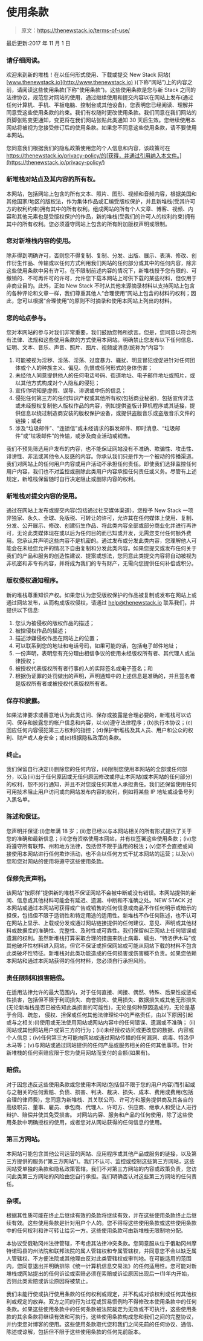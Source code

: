 # 使用条款

> 原文：<https://thenewstack.io/terms-of-use/>

最后更新:2017 年 11 月 1 日

### 请仔细阅读。

欢迎来到新的堆栈！在以任何形式使用、下载或提交 New Stack 网站( [www.thenewstack.io](http://www.thenewstack.io) )(下称“网站”)上的内容之前，请阅读这些使用条款(下称“使用条款”)。这些使用条款是您与新 Stack 之间的法律协议，规范您对网站的使用，通过继续使用和提交内容以在网站上发布(通过任何计算机、手机、平板电脑、控制台或其他设备)，您表明您已经阅读、理解并同意受这些使用条款的约束。我们有权随时更改使用条款。我们同意在我们网站的页脚张贴变更通知，变更将在我们网站张贴此类通知 30 天后生效。您继续使用本网站将被视为您接受修订后的使用条款。如果您不同意这些使用条款，请不要使用本网站。

您同意我们根据我们的隐私政策使用您的个人信息和内容，该政策可在 https://thenewstack.io/privacy-policy/的[获得，并通过引用纳入本文件。](https://thenewstack.io/privacy-policy/)

### 新堆栈对站点及其内容的所有权。

本网站，包括网站上包含的所有文本、照片、图形、视频和音频内容，根据美国和其他国家/地区的版权法，作为集体作品或汇编受版权保护，并且新堆栈(受其许可方的权利约束)拥有其中的所有权利。组成网站的所有个人文章、博客、视频、内容和其他元素也是受版权保护的作品，新的堆栈(受我们的许可人的权利约束)拥有其中的所有权利。您必须遵守网站上包含的所有附加版权声明或限制。

### 您对新堆栈内容的使用。

除非得到明确许可，否则您不得复制、复制、分发、出版、展示、表演、修改、创作衍生作品、传输或以任何方式利用我们网站的任何部分或其中的任何内容，除非这些使用条款中另有许可。在不限制前述内容的情况下，新堆栈授予您有限的、可撤销的、不可再许可的许可，允许您下载本网站上可供下载的某些材料，但仅用于非商业目的。此外，正如 New Stack 不时从其他来源摘录材料以支持网站上包含的各种评论和文章一样，我们尊重其他人“合理使用”网站上包含的材料的权利；因此，您可以根据“合理使用”的原则不时摘录和使用本网站上列出的材料。

### 您的站点参与。

您对本网站的参与对我们非常重要，我们鼓励您畅所欲言。但是，您同意以符合所有法律、法规和这些使用条款的方式使用本网站。明确禁止您发布以下任何信息、证明、文本、音乐、声音、照片、图片、视频或消息(统称为“内容”):

1.  可能被视为淫秽、淫荡、淫荡、过度暴力、骚扰、明显冒犯或促进针对任何团体或个人的种族主义、偏见、仇恨或任何形式的身体伤害；
2.  未经他人同意提供他人的任何电话号码、街道地址、电子邮件地址或照片，或以其他方式构成对个人隐私的侵犯；
3.  宣传你明知是虚假、误导、诽谤或中伤的信息；
4.  侵犯任何第三方的任何知识产权或其他所有权(包括商业秘密)，包括宣传非法或未经授权复制他人版权作品的内容，例如提供盗版计算机程序或其链接，提供信息以绕过制造商安装的版权保护设备，或提供盗版音乐或盗版音乐文件的链接；或者
5.  涉及“垃圾邮件”、“连锁信”或未经请求的群发邮件、即时消息、“垃圾邮件”或“垃圾邮件”的传输，或涉及商业活动或销售。

我们不预先筛选用户发布的内容，也不能保证网站没有不准确、欺骗性、攻击性、诽谤性、非法或其他令人反感的内容。你承认我们只是作为一个被动的传播渠道。我们对网站上的任何用户内容或用户活动不承担任何责任。即使我们选择监控任何用户内容，我们也不对监控或删除此类用户内容承担任何责任或义务。尽管有上述规定，新堆栈保留随时自行决定阻止或删除内容的权利。

### 新堆栈对提交内容的使用。

通过在网站上发布或提交内容(包括通过社交媒体渠道)，您授予 New Stack 一项非独家、永久、全球、免版税、可转让的许可，允许其在任何媒体上使用、复制、分发、公开展示、修改、创建衍生作品、将此类内容全部或部分商业化并进行再许可，无论此类媒体现在或以后为任何目的而已知或开发，无需您支付任何额外费用。您承认并声明这些内容不是机密的。通过发布或分发此类内容，您理解他人可能会在未经您允许的情况下自由复制和分发此类内容。如果您提交或发布任何关于我们的产品和服务的创造性建议、提案或想法，您同意此类提交内容将自动被视为非机密和非专有内容，并将成为我们的专有财产，无需向您提供任何补偿或积分。

### 版权侵权通知程序。

新的堆栈尊重知识产权。如果您认为您受版权保护的作品被复制或发布在网站上或通过网站发布，从而构成版权侵权，请通过 [help@thenewstack.io](mailto:help@thenewstack.io) 联系我们，并提供以下信息:

1.  您认为被侵权的版权作品的描述；
2.  被控侵权作品的描述；
3.  描述涉嫌侵权作品在网站上的位置；
4.  可以联系到您的地址和电话号码，如果可能的话，包括电子邮件地址；
5.  一份声明，表明您有充分理由相信争议的使用未经版权所有者、其代理人或法律授权；
6.  被授权代表版权所有者行事的人的实际签名或电子签名；和
7.  根据伪证罪的处罚做出的声明，声明通知中的上述信息是准确的，并且签名者是版权所有者或被授权代表版权所有者。

### 保存和披露。

如果法律要求或善意地认为此类访问、保存或披露是合理必要的，新堆栈可以访问、保存和披露您的帐户信息和内容，以:(a)遵守法律程序；(b)执行本协议；(c)回应任何内容侵犯第三方权利的指控；(d)保护新堆栈及其人员、用户和公众的权利、财产或人身安全；或(e)根据隐私政策的条款。

### 终止。

我们保留自行决定(I)删除您的任何内容，(ii)限制您使用本网站的全部或任何部分，以及(iii)出于任何原因或无任何原因修改或停止本网站(或本网站的任何部分)的权利，恕不另行通知，并且不对您或任何其他人承担责任。我们还保留使用任何可用技术阻止用户访问或向网站发布内容的权利，例如将某些 IP 地址或设备号列入黑名单。

### 陈述和保证。

您声明并保证:(I)您年满 18 岁；(ii)您已经以与本网站相关的所有形式提供了关于您的准确和最新信息；(iii)您有资格使用本网站，并有权签署这些使用条款；(iv)您将遵守所有联邦、州和地方法律，包括但不限于适用的税法；(v)您不会直接或间接使用本网站进行任何欺诈活动，也不会以任何方式干扰本网站的运营；以及(vi)您和您对网站的使用将遵守这些使用条款。

### 保修免责声明。

该网站“按原样”提供新的堆栈不保证网站不会被中断或没有错误。本网站提供的新闻、信息或其他材料可能会有延迟、遗漏、中断和不准确之处。NEW STACK 对本网站或通过本网站可获得或广告或销售的任何信息或商品不作任何明示或暗示的担保，包括但不限于适销性和特定用途的适用性。新堆栈不作任何陈述，也不认可在网站上显示、上载或分发或通过网站链接提供的任何建议、意见、声明或其他材料或数据库的准确性、完整性、及时性或可靠性。我们保留纠正网站上任何错误或遗漏的权利。虽然新堆栈打算采取合理的措施来防止病毒、蠕虫、“特洛伊木马”或其他破坏性材料进入网站，但它不保证或担保网站或可能从网站下载的材料不包含此类破坏性特征。新堆栈对此类功能造成的任何损害或伤害概不负责。如果您依赖本网站和通过本网站获得的任何材料，您必须自行承担风险。

### 责任限制和损害赔偿。

在适用法律允许的最大范围内，对于任何直接、间接、偶然、特殊、后果性或惩戒性损害，包括但不限于利润损失、商誉损失、使用损失、数据损失或其他无形损失(无论新堆栈是否已被告知此类损害的可能性)，无论是何种原因造成的，无论是基于合同、疏忽， 侵权、担保或任何其他法律理论中的严格责任，由以下原因引起或与之相关:(I)使用或无法使用网站或网站内容中的任何错误、遗漏或不准确； (ii)网站或其他网站用户或第三方的行为；(iii)未经授权访问或更改您的数据、内容或个人信息；(iv)任何第三方可能向网站或通过网站传播的任何漏洞、病毒、特洛伊木马等；(v)与网站或通过网站提供的任何产品或服务相关的任何其他事项。针对新堆栈的任何索赔应限于您为使用网站而支付的金额(如果有)。

### 赔偿。

对于因您违反这些使用条款或您使用本网站(包括但不限于您的用户内容)而引起或与之相关的任何索赔、负债、损害、判决、裁决、损失、成本、费用或费用(包括合理的律师费)，您同意为新堆栈、其关联公司、许可方和服务提供商及其各自的高级职员、董事、雇员、承包商、代理人、许可方、供应商、继承人和受让人进行辩护、赔偿并使其免受损害。 对网站内容、服务和产品的任何使用，除了这些使用条款中明确授权的使用，或者您对从网站获得的任何信息的使用。

### 第三方网站。

本网站可能包含其他公司运营的网站、应用程序或其他产品或服务的链接，以及第三方提供的服务(“第三方网站”)。我们不认可、监控或控制这些第三方网站，这些网站受单独的条款和隐私政策管辖。我们不对第三方网站的内容或政策负责，您访问此类第三方网站的风险由您自行承担。我们明确否认对这些第三方网站的任何责任。

### 杂项。

根据其性质可能在终止后继续有效的条款将继续有效，并在这些使用条款终止后继续有效。这些使用条款是针对用户个人的。您不得将这些使用条款或这些使用条款中的任何权利和许可转让给另一方。这些使用条款可由新堆栈无限制地分配。

本协议受俄勒冈州法律管辖，不考虑其法律冲突条款。您同意服从位于俄勒冈州摩特诺玛县的州法院和联邦法院的属人管辖权和专属管辖权，并同意您不会以缺乏属人管辖权、不方便法院或其他理由反对此类管辖权或审判地。在可能适用的范围内，您同意退出并明确排除《统一计算机信息交易法》的任何适用性。您可能对新堆栈或网站提出的任何诉讼或索赔必须在索赔或诉讼原因出现后一(1)年内开始，否则此类索赔或诉讼原因将被禁止。

我们未能行使或执行使用条款的任何权利或规定，并不构成对该权利或任何其他权利或规定的放弃。双方之间的行为过程或贸易惯例均不得修改本使用条款中的任何条款。如果这些使用条款中的任何条款被法院裁定为无效或不可执行，这些使用条款的其余条款将继续有效和可执行。这些使用条款构成您和我们之间的完整协议，并约束您对博客的使用。这些使用条款取代您和我们之间先前的任何协议、通信、陈述或谅解，包括但不限于这些使用条款的任何先前版本。